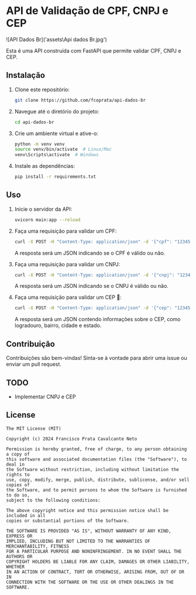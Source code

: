 # API de Validação de CPF, CNPJ e CEP

![API Dados Br]('assets\Api dados Br.jpg')

Esta é uma API construída com FastAPI que permite validar CPF, CNPJ e CEP.

## Instalação

1. Clone este repositório:

    ```bash
    git clone https://github.com/fcoprata/api-dados-br
    ```

2. Navegue até o diretório do projeto:

    ```bash
    cd api-dados-br
    ```

3. Crie um ambiente virtual e ative-o:

    ```bash
    python -m venv venv
    source venv/bin/activate  # Linux/Mac
    venv\Scripts\activate  # Windows
    ```

4. Instale as dependências:

    ```bash
    pip install -r requirements.txt
    ```

## Uso

1. Inicie o servidor da API:

    ```bash
    uvicorn main:app --reload
    ```

2. Faça uma requisição para validar um CPF:

    ```bash
    curl -X POST -H "Content-Type: application/json" -d '{"cpf": "12345678900"}' http://localhost:8000/validate/cpf
    ```

    A resposta será um JSON indicando se o CPF é válido ou não.


3. Faça uma requisição para validar um CNPJ:

    ```bash
    curl -X POST -H "Content-Type: application/json" -d '{"cnpj": "12345678000199"}' http://localhost:8000/validate/cnpj
    ```

    A resposta será um JSON indicando se o CNPJ é válido ou não.

4. Faça uma requisição para validar um CEP 🚧:

    ```bash
    curl -X POST -H "Content-Type: application/json" -d '{"cep": "12345678"}' http://localhost:8000/validate/cep
    ```

    A resposta será um JSON contendo informações sobre o CEP, como logradouro, bairro, cidade e estado.

## Contribuição

Contribuições são bem-vindas! Sinta-se à vontade para abrir uma issue ou enviar um pull request.


## TODO
- Implementar CNPJ e CEP

## License

```
The MIT License (MIT)

Copyright (c) 2024 Francisco Prata Cavalcante Neto

Permission is hereby granted, free of charge, to any person obtaining a copy of
this software and associated documentation files (the "Software"), to deal in
the Software without restriction, including without limitation the rights to
use, copy, modify, merge, publish, distribute, sublicense, and/or sell copies of
the Software, and to permit persons to whom the Software is furnished to do so,
subject to the following conditions:

The above copyright notice and this permission notice shall be included in all
copies or substantial portions of the Software.

THE SOFTWARE IS PROVIDED "AS IS", WITHOUT WARRANTY OF ANY KIND, EXPRESS OR
IMPLIED, INCLUDING BUT NOT LIMITED TO THE WARRANTIES OF MERCHANTABILITY, FITNESS
FOR A PARTICULAR PURPOSE AND NONINFRINGEMENT. IN NO EVENT SHALL THE AUTHORS OR
COPYRIGHT HOLDERS BE LIABLE FOR ANY CLAIM, DAMAGES OR OTHER LIABILITY, WHETHER
IN AN ACTION OF CONTRACT, TORT OR OTHERWISE, ARISING FROM, OUT OF OR IN
CONNECTION WITH THE SOFTWARE OR THE USE OR OTHER DEALINGS IN THE SOFTWARE.
```